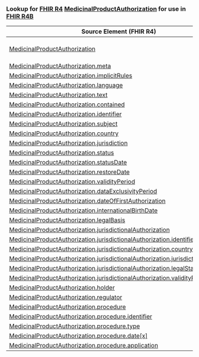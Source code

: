 ### Lookup for [FHIR R4](https://hl7.org/fhir/R4/) [MedicinalProductAuthorization](https://hl7.org/fhir/R4/MedicinalProductAuthorization.html) for use in [FHIR R4B](https://hl7.org/fhir/R4B/)

| Source Element (FHIR R4) | Usage | Target |
| -------------- | ----- | ------ |
| [MedicinalProductAuthorization](https://hl7.org/fhir/R4/MedicinalProductAuthorization.html#resource) | `UseExtension` | [http://hl7.org/fhir/4.0/StructureDefinition/extension-MedicinalProductAuthorization](StructureDefinition-ext-R4-MedicinalProductAuthorization.html) |
| [MedicinalProductAuthorization.meta](https://hl7.org/fhir/R4/MedicinalProductAuthorization.html#resource) | `UseBasicElement` | [Resource.meta](https://hl7.org/fhir/R4B/Resource.html#resource) |
| [MedicinalProductAuthorization.implicitRules](https://hl7.org/fhir/R4/MedicinalProductAuthorization.html#resource) | `UseBasicElement` | [Resource.implicitRules](https://hl7.org/fhir/R4B/Resource.html#resource) |
| [MedicinalProductAuthorization.language](https://hl7.org/fhir/R4/MedicinalProductAuthorization.html#resource) | `UseBasicElement` | [Resource.language](https://hl7.org/fhir/R4B/Resource.html#resource) |
| [MedicinalProductAuthorization.text](https://hl7.org/fhir/R4/MedicinalProductAuthorization.html#resource) | `UseBasicElement` | [DomainResource.text](https://hl7.org/fhir/R4B/DomainResource.html#resource) |
| [MedicinalProductAuthorization.contained](https://hl7.org/fhir/R4/MedicinalProductAuthorization.html#resource) | `UseBasicElement` | [DomainResource.contained](https://hl7.org/fhir/R4B/DomainResource.html#resource) |
| [MedicinalProductAuthorization.identifier](https://hl7.org/fhir/R4/MedicinalProductAuthorization.html#resource) | `UseBasicElement` | [Basic.identifier](https://hl7.org/fhir/R4B/Basic.html#resource) |
| [MedicinalProductAuthorization.subject](https://hl7.org/fhir/R4/MedicinalProductAuthorization.html#resource) | `UseBasicElement` | [Basic.subject](https://hl7.org/fhir/R4B/Basic.html#resource) |
| [MedicinalProductAuthorization.country](https://hl7.org/fhir/R4/MedicinalProductAuthorization.html#resource) | `UseExtensionFromAncestor` | - |
| [MedicinalProductAuthorization.jurisdiction](https://hl7.org/fhir/R4/MedicinalProductAuthorization.html#resource) | `UseExtensionFromAncestor` | - |
| [MedicinalProductAuthorization.status](https://hl7.org/fhir/R4/MedicinalProductAuthorization.html#resource) | `UseExtensionFromAncestor` | - |
| [MedicinalProductAuthorization.statusDate](https://hl7.org/fhir/R4/MedicinalProductAuthorization.html#resource) | `UseExtensionFromAncestor` | - |
| [MedicinalProductAuthorization.restoreDate](https://hl7.org/fhir/R4/MedicinalProductAuthorization.html#resource) | `UseExtensionFromAncestor` | - |
| [MedicinalProductAuthorization.validityPeriod](https://hl7.org/fhir/R4/MedicinalProductAuthorization.html#resource) | `UseExtensionFromAncestor` | - |
| [MedicinalProductAuthorization.dataExclusivityPeriod](https://hl7.org/fhir/R4/MedicinalProductAuthorization.html#resource) | `UseExtensionFromAncestor` | - |
| [MedicinalProductAuthorization.dateOfFirstAuthorization](https://hl7.org/fhir/R4/MedicinalProductAuthorization.html#resource) | `UseExtensionFromAncestor` | - |
| [MedicinalProductAuthorization.internationalBirthDate](https://hl7.org/fhir/R4/MedicinalProductAuthorization.html#resource) | `UseExtensionFromAncestor` | - |
| [MedicinalProductAuthorization.legalBasis](https://hl7.org/fhir/R4/MedicinalProductAuthorization.html#resource) | `UseExtensionFromAncestor` | - |
| [MedicinalProductAuthorization.jurisdictionalAuthorization](https://hl7.org/fhir/R4/MedicinalProductAuthorization.html#resource) | `UseExtensionFromAncestor` | - |
| [MedicinalProductAuthorization.jurisdictionalAuthorization.identifier](https://hl7.org/fhir/R4/MedicinalProductAuthorization.html#resource) | `UseExtensionFromAncestor` | - |
| [MedicinalProductAuthorization.jurisdictionalAuthorization.country](https://hl7.org/fhir/R4/MedicinalProductAuthorization.html#resource) | `UseExtensionFromAncestor` | - |
| [MedicinalProductAuthorization.jurisdictionalAuthorization.jurisdiction](https://hl7.org/fhir/R4/MedicinalProductAuthorization.html#resource) | `UseExtensionFromAncestor` | - |
| [MedicinalProductAuthorization.jurisdictionalAuthorization.legalStatusOfSupply](https://hl7.org/fhir/R4/MedicinalProductAuthorization.html#resource) | `UseExtensionFromAncestor` | - |
| [MedicinalProductAuthorization.jurisdictionalAuthorization.validityPeriod](https://hl7.org/fhir/R4/MedicinalProductAuthorization.html#resource) | `UseExtensionFromAncestor` | - |
| [MedicinalProductAuthorization.holder](https://hl7.org/fhir/R4/MedicinalProductAuthorization.html#resource) | `UseExtensionFromAncestor` | - |
| [MedicinalProductAuthorization.regulator](https://hl7.org/fhir/R4/MedicinalProductAuthorization.html#resource) | `UseExtensionFromAncestor` | - |
| [MedicinalProductAuthorization.procedure](https://hl7.org/fhir/R4/MedicinalProductAuthorization.html#resource) | `UseExtensionFromAncestor` | - |
| [MedicinalProductAuthorization.procedure.identifier](https://hl7.org/fhir/R4/MedicinalProductAuthorization.html#resource) | `UseExtensionFromAncestor` | - |
| [MedicinalProductAuthorization.procedure.type](https://hl7.org/fhir/R4/MedicinalProductAuthorization.html#resource) | `UseExtensionFromAncestor` | - |
| [MedicinalProductAuthorization.procedure.date[x]](https://hl7.org/fhir/R4/MedicinalProductAuthorization.html#resource) | `UseExtensionFromAncestor` | - |
| [MedicinalProductAuthorization.procedure.application](https://hl7.org/fhir/R4/MedicinalProductAuthorization.html#resource) | `UseExtensionFromAncestor` | - |
